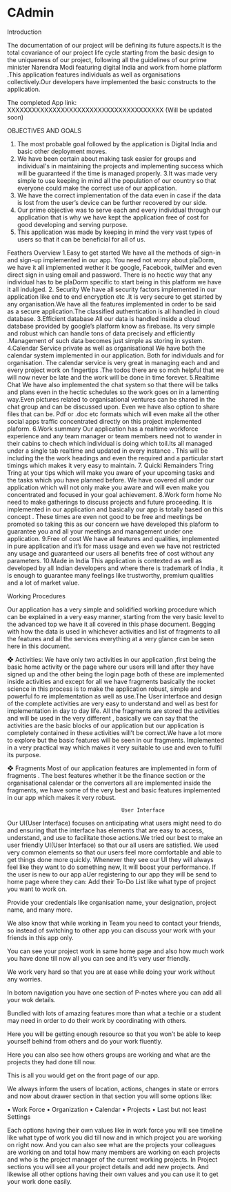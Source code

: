 # CAdmin

Introduction

The documentation of our project will be defining its future aspects.It is the total covariance of our project life cycle starting from the basic design to the uniqueness of our project, following all the guidelines of our prime minister Narendra Modi featuring digital India and work from home platform .This application features individuals as well as organisations collectively.Our developers have implemented the basic constructs to the application.


The completed App link:
XXXXXXXXXXXXXXXXXXXXXXXXXXXXXXXXXXXXXX (Will be updated soon)

OBJECTIVES AND GOALS 
1. The most probable goal followed by the application is Digital India and basic other deployment moves.
2. We have been certain about making task easier for groups and individual's in maintaining the projects and implementing success which will be guaranteed if the time is managed properly.
3.It was made very simple to use keeping in mind all the population of our country so that everyone could make the correct use of our application.
4. We have the correct implementation of the data even in case if the data is lost from the user’s device can be further recovered by our side.
5. Our prime objective was to serve each and every individual through our application that is why we have kept the application free of cost for good developing and serving purpose. 
6. This application was made by keeping in mind the very vast types of users so that it can be beneficial for all of us.


Feathers Overview
1.Easy to get started 
We have all the methods of sign-in and sign-up implemented in our app. You need not worry about plaDorm, we have it all implemented wether it be google, Facebook,
twiMer and even direct sign in using email and password. There is no hectic way that any individual has to be plaDorm specific to start being in this platform we have it all indulged.
2. Security We have all security factors implemented in our application like end to end encryption etc .It is very secure to get started by any organisation.We have all the features implemented in order to be said as a secure application.The classified authentication is all handled in cloud database.
3.Efficient database All our data is handled inside a cloud database provided by google’s platform know as firebase. Its very simple and robust which can handle tons of data precisely and efficiently .Management of such data becomes just simple as storing in system. 
4.Calendar Service private as well as organisational We have both the calendar system implemented in our application. Both for individuals and for organisation. The calendar service is very great in managing each and and every project work on fingertips .The todos there are so mch helpful that we will now never be late and the work will be done in time forever. 
5.Realtime Chat  We have also implemented the chat system so that there will be talks and plans even in the hectic schedules so the work goes on in a lamenting way.Even pictures related to organisational ventures can be shared in the chat group and can be discussed upon. Even we have also option to share files that can be. Pdf or .doc etc formats which will even make all the other social apps traffic concentrated directly on this project implemented plaform. 
6.Work summary Our application has a realtime workforce experience and any team manager or team members need not to wander in their cabins to chech which individual is doing which toil.Its all managed under a single tab realtime and updated in every instance . This will be including the the work headings and even the required and a particular start timings which makes it very easy to maintain. 
7. Quicki Remainders Tring Tring at your tips which will make you aware of your upcoming tasks and the tasks which you have planned before. We have covered all under our application which will not only make you aware and will even make you concentrated and focused in your goal achievement. 
8.Work form home No need to make gatherings to discuss projects and future proceeding. It is implemented in our application and basically our app is totally based on this concept . These times are even not good to be free and meetings be promoted so taking this as our concern we have developed this plaform to guarantee you and all your meetings and management under one application. 
9.Free of cost We have all features and qualities, implemented in pure application and it’s for mass usage and even we have not restricted any usage and guaranteed our users all benefits free of cost without any parameters. 
10.Made in India This application is contexted as well as developed by all Indian developers and where there is trademark of India , it is enough to guarantee many feelings like trustworthy, premium qualities and a lot of market value.


Working Procedures 

Our application has a very simple and solidified working procedure which can be explained in a very easy manner, starting from the very basic level to the advanced top we have it all covered in this phase document. Begging with how the data is used in whichever activities and list of fragments to all the features and all the services everything at a very glance can be seen here in this document. 

❖ Activities:  We have only two activities in our application ,first being the basic home activity or the page where our users will land after they have signed up and the other being the login page both of these are implemented inside activities and except for all we have fragments basically the rocket science in this process is to make the application robust, simple and powerful fo re implementation as well as use.The User interface and design of the complete activities are very easy to understand and well as best for implementation in day to day life. All the fragments are stored the activities and will be used in the very different , basically we can say that the activities are the basic blocks of our application but our application is completely contained in these activities will’t be correct.We have a lot more to explore but the basic features will be seen in our fragments. Implemented in a very practical way which makes it very suitable to use and even to fulfil its purpose.

 ❖ Fragments Most of our application features are implemented in form of fragments . The best features whether it be the finance section or the organisational calendar or the convertors all are implemented inside the fragments, we have some of the very best and basic features implemented in our app which makes it very robust. 



                                         User Interface 
Our UI(User Interface) focuses on anticipating what users might need to do and ensuring that the interface has elements that are easy to access, understand, and use to facilitate those actions.We tried our best to make an user friendly UI(User Interface) so that our all users are satisfied. We used very common elements so that our users feel more comfortable and able to get things done more quickly. Whenever they see our UI they will always feel like they want to do something new, It will boost your performance. If the user is new to our app aUer registering to our app they will be send to home page where they can:
Add their To-Do List like what type of project you want to work on.

Provide your credentials like organisation name, your designation, project name, and many more. 

We also know that while working in Team you need to contact your friends, so instead of switching to other app you can discuss your work with your friends in this app only.

You can see your project work in same home page and also how much work you have done till now all you can see and it’s very user friendly. 

We work very hard so that you are at ease while doing your work without any worries. 

In botom navigation you have one section of P-notes where you can add all your wok details. 

Bundled with lots of amazing features more than what a techie or a student may need in order to do their work by coordinating with others. 

Here you will be getting enough resource so that you won’t be able to keep yourself behind from others and do your work fluently. 

Here you can also see how others groups are working and what are the projects they had done till now.

This is all you would get on the front page of our app. 

We always inform the users of location, actions, changes in state or errors and now about drawer section in that section you will some options like:

• Work Force
• Organization
• Calendar
• Projects
• Last but not least Settings 

Each options having their own values like in work force you will see timeline like what type of work you did till now and in which project you are working on right now. And you can also see what are the projects your colleagues are working on and total how many members are working on each projects and who is the project manager of the current working projects. In Project sections you will see all your project details and add new projects. And likewise all other options having their own values and you can use it to get your work done easily.


